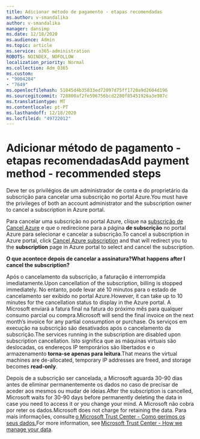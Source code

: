 ```yaml
---
title: Adicionar método de pagamento - etapas recomendadas
ms.author: v-smandalika
author: v-smandalika
manager: dansimp
ms.date: 12/18/2020
ms.audience: Admin
ms.topic: article
ms.service: o365-administration
ROBOTS: NOINDEX, NOFOLLOW
localization_priority: Normal
ms.collection: Adm_O365
ms.custom:
- "9004284"
- "7649"
ms.openlocfilehash: 51045d4b35833ed72097d75ff1720a9d2604d196
ms.sourcegitcommit: 728800af2fe596756bcd2280f85451926a3e987c
ms.translationtype: MT
ms.contentlocale: pt-PT
ms.lasthandoff: 12/18/2020
ms.locfileid: "49722012"
---
```

# <a name="add-payment-method---recommended-steps"></a><span data-ttu-id="406eb-102">Adicionar método de pagamento - etapas recomendadas</span><span class="sxs-lookup"><span data-stu-id="406eb-102">Add payment method - recommended steps</span></span>

<span data-ttu-id="406eb-103">Deve ter os privilégios de um administrador de conta e do proprietário da subscrição para cancelar uma subscrição no portal Azure.</span><span class="sxs-lookup"><span data-stu-id="406eb-103">You must have the privileges of both an account administrator and the subscription owner to cancel a subscription in Azure portal.</span></span> 

<span data-ttu-id="406eb-104">Para cancelar uma subscrição no portal Azure, clique na [subscrição de Cancel Azure](https://ms.portal.azure.com/#blade/Microsoft_Azure_Billing/SubscriptionsBlade) e que o redirecione para a página **de subscrição** no portal Azure para selecionar e cancelar a subscrição.</span><span class="sxs-lookup"><span data-stu-id="406eb-104">To cancel a subscription in Azure portal, click [Cancel Azure subscription](https://ms.portal.azure.com/#blade/Microsoft_Azure_Billing/SubscriptionsBlade) and that will redirect you to the **subscription** page in Azure portal to select and cancel the subscription.</span></span> 

<span data-ttu-id="406eb-105">**O que acontece depois de cancelar a assinatura?**</span><span class="sxs-lookup"><span data-stu-id="406eb-105">**What happens after I cancel the subscription?**</span></span> 

<span data-ttu-id="406eb-106">Após o cancelamento da subscrição, a faturação é interrompida imediatamente.</span><span class="sxs-lookup"><span data-stu-id="406eb-106">Upon cancellation of the subscription, billing is stopped immediately.</span></span> <span data-ttu-id="406eb-107">No entanto, pode levar até 10 minutos para o estado de cancelamento ser exibido no portal Azure.</span><span class="sxs-lookup"><span data-stu-id="406eb-107">However, it can take up to 10 minutes for the cancellation status to display in the Azure portal.</span></span> <span data-ttu-id="406eb-108">A Microsoft enviará a fatura final na fatura do próximo mês para qualquer consumo parcial ou compra.</span><span class="sxs-lookup"><span data-stu-id="406eb-108">Microsoft will send the final invoice on the next month’s invoice for any partial consumption or purchase.</span></span> <span data-ttu-id="406eb-109">Os serviços em execução na subscrição são desativados após o cancelamento da subscrição.</span><span class="sxs-lookup"><span data-stu-id="406eb-109">The services running in the subscription are disabled upon subscription cancellation.</span></span> <span data-ttu-id="406eb-110">Isto significa que as máquinas virtuais são deslocadas, os endereços IP temporários são libertados e o armazenamento **torna-se apenas para leitura**.</span><span class="sxs-lookup"><span data-stu-id="406eb-110">That means the virtual machines are de-allocated, temporary IP addresses are freed, and storage becomes **read-only**.</span></span> 

<span data-ttu-id="406eb-111">Depois de a subscrição ser cancelada, a Microsoft aguarda 30-90 dias antes de eliminar permanentemente os dados no caso de precisar de aceder aos mesmos ou mudar de ideias.</span><span class="sxs-lookup"><span data-stu-id="406eb-111">After the subscription is cancelled, Microsoft waits for 30-90 days before permanently deleting the data in case you need to access it or you change your mind.</span></span> <span data-ttu-id="406eb-112">A Microsoft não cobra por reter os dados.</span><span class="sxs-lookup"><span data-stu-id="406eb-112">Microsoft does not charge for retaining the data.</span></span> <span data-ttu-id="406eb-113">Para mais informações, consulte [o Microsoft Trust Center - Como gerimos os seus dados.](https://www.microsoft.com/trust-center/privacy/data-management#leave)</span><span class="sxs-lookup"><span data-stu-id="406eb-113">For more information, see [Microsoft Trust Center - How we manage your data](https://www.microsoft.com/trust-center/privacy/data-management#leave).</span></span>




